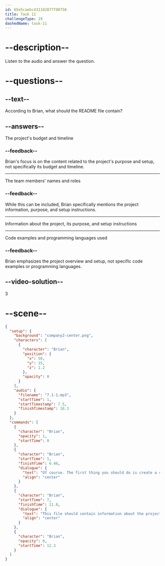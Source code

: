 ```yaml
---
id: 65e5caebc431182877f90758
title: Task 11
challengeType: 19
dashedName: task-11
---
```


<!-- (Audio) Brian: Of course. The first thing you should do is create a clear README file in the project's root directory. This file should contain information about the project, its purpose, and how to set it up. -->

# --description--

Listen to the audio and answer the question.

# --questions--

## --text--

According to Brian, what should the README file contain?

## --answers--

The project's budget and timeline

### --feedback--

Brian's focus is on the content related to the project's purpose and setup, not specifically its budget and timeline.

---

The team members' names and roles

### --feedback--

While this can be included, Brian specifically mentions the project information, purpose, and setup instructions.

---

Information about the project, its purpose, and setup instructions

---

Code examples and programming languages used

### --feedback--

Brian emphasizes the project overview and setup, not specific code examples or programming languages.

## --video-solution--

3

# --scene--

```json
{
  "setup": {
    "background": "company2-center.png",
    "characters": [
      {
        "character": "Brian",
        "position": {
          "x": 50,
          "y": 15,
          "z": 1.2
        },
        "opacity": 0
      }
    ],
    "audio": {
      "filename": "7.1-1.mp3",
      "startTime": 1,
      "startTimestamp": 7.5,
      "finishTimestamp": 18.3
    }
  },
  "commands": [
    {
      "character": "Brian",
      "opacity": 1,
      "startTime": 0
    },
    {
      "character": "Brian",
      "startTime": 1,
      "finishTime": 6.46,
      "dialogue": {
        "text": "Of course. The first thing you should do is create a clear README file that's in the project's root directory.",
        "align": "center"
      }
    },
    {
      "character": "Brian",
      "startTime": 7,
      "finishTime": 11.8,
      "dialogue": {
        "text": "This file should contain information about the project, its purpose, and how to set it up.",
        "align": "center"
      }
    },
    {
      "character": "Brian",
      "opacity": 0,
      "startTime": 12.3
    }
  ]
}
```
